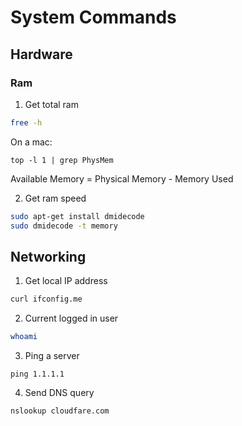 # System Commands

## Hardware

### Ram

1. Get total ram

```bash
free -h
```

On a mac:

```
top -l 1 | grep PhysMem
```

Available Memory = Physical Memory - Memory Used

2. Get ram speed

```bash
sudo apt-get install dmidecode
sudo dmidecode -t memory
```

## Networking

1. Get local IP address

```bash
curl ifconfig.me
```

2. Current logged in user

```bash
whoami
```

3. Ping a server

```base
ping 1.1.1.1
```

4. Send DNS query

```bash
nslookup cloudfare.com
```
